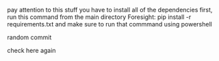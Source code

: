 pay attention to this stuff
you have to install all of the dependencies first, run this command from the main directory Foresight: 
    pip install -r requirements.txt
and make sure to run that commmand using powershell

random commit

check here again